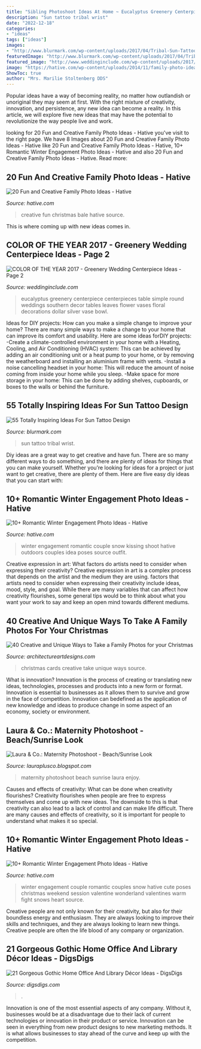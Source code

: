 ```yaml
---
title: "Sibling Photoshoot Ideas At Home ~ Eucalyptus Greenery Centerpiece Centerpieces Table Simple Round Weddings Southern Decor Tables Leaves Flower Vases Floral Decorations Dollar Silver Vase Bowl"
description: "Sun tattoo tribal wrist"
date: "2022-12-18"
categories:
- "ideas"
tags: ["ideas"]
images:
- "http://www.blurmark.com/wp-content/uploads/2017/04/Tribal-Sun-Tattoo-On-Wrist.jpg"
featuredImage: "http://www.blurmark.com/wp-content/uploads/2017/04/Tribal-Sun-Tattoo-On-Wrist.jpg"
featured_image: "http://www.weddinginclude.com/wp-content/uploads/2017/01/Simple-greenery-centerpiece.jpg"
image: "https://hative.com/wp-content/uploads/2014/11/family-photo-ideas/1-fun-creative-family-photo-ideas.jpg"
ShowToc: true
author: "Mrs. Marilie Stoltenberg DDS"
---
```



Popular ideas have a way of becoming reality, no matter how outlandish or unoriginal they may seem at first. With the right mixture of creativity, innovation, and persistence, any new idea can become a reality. In this article, we will explore five new ideas that may have the potential to revolutionize the way people live and work.

	

		
looking for 20 Fun and Creative Family Photo Ideas - Hative you've visit to the right page. We have 8 Images about 20 Fun and Creative Family Photo Ideas - Hative like 20 Fun and Creative Family Photo Ideas - Hative, 10+ Romantic Winter Engagement Photo Ideas - Hative and also 20 Fun and Creative Family Photo Ideas - Hative. Read more:
		
    
## 20 Fun And Creative Family Photo Ideas - Hative

<img loading=lazy src="https://hative.com/wp-content/uploads/2014/11/family-photo-ideas/1-fun-creative-family-photo-ideas.jpg" onerror="this.onerror=null;this.src='https://tse2.mm.bing.net/th?id=OIP.Wp-k2CQAH8VesL4EBPP3-wHaIt&amp;pid=15.1';" alt="20 Fun and Creative Family Photo Ideas - Hative">

_Source: hative.com_

>creative fun christmas bale hative source. 

	

This is where coming up with new ideas comes in.

    
## COLOR OF THE YEAR 2017 - Greenery Wedding Centerpiece Ideas - Page 2

<img loading=lazy src="http://www.weddinginclude.com/wp-content/uploads/2017/01/Simple-greenery-centerpiece.jpg" onerror="this.onerror=null;this.src='https://tse3.mm.bing.net/th?id=OIP.JxjKjlyj8V-2elJG--O7ZAAAAA&amp;pid=15.1';" alt="COLOR OF THE YEAR 2017 - Greenery Wedding Centerpiece Ideas - Page 2">

_Source: weddinginclude.com_

>eucalyptus greenery centerpiece centerpieces table simple round weddings southern decor tables leaves flower vases floral decorations dollar silver vase bowl. 

	

Ideas for DIY projects: How can you make a simple change to improve your home?
There are many simple ways to make a change to your home that can improve its comfort and usability. Here are some ideas forDIY projects: 
-Create a climate-controlled environment in your home with a Heating, Cooling, and Air Conditioning (HVAC) system: This can be achieved by adding an air conditioning unit or a heat pump to your home, or by removing the weatherboard and installing an aluminium frame with vents. 
-Install a noise cancelling headset in your home: This will reduce the amount of noise coming from inside your home while you sleep. 
-Make space for more storage in your home: This can be done by adding shelves, cupboards, or boxes to the walls or behind the furniture.

    
## 55 Totally Inspiring Ideas For Sun Tattoo Design

<img loading=lazy src="http://www.blurmark.com/wp-content/uploads/2017/04/Tribal-Sun-Tattoo-On-Wrist.jpg" onerror="this.onerror=null;this.src='https://tse2.mm.bing.net/th?id=OIP.XhCr2kBa0tvdyOlmyLTk_wHaHa&amp;pid=15.1';" alt="55 Totally Inspiring Ideas For Sun Tattoo Design">

_Source: blurmark.com_

>sun tattoo tribal wrist. 

	

Diy ideas are a great way to get creative and have fun. There are so many different ways to do something, and there are plenty of ideas for things that you can make yourself. Whether you’re looking for ideas for a project or just want to get creative, there are plenty of them. Here are five easy diy ideas that you can start with: 

    
## 10+ Romantic Winter Engagement Photo Ideas - Hative

<img loading=lazy src="https://hative.com/wp-content/uploads/2014/11/winter-engagement-photo-ideas/1-winter-engagement-photo-ideas.jpg" onerror="this.onerror=null;this.src='https://tse3.mm.bing.net/th?id=OIP.2UMxPygD4JpAX1mOnGW2CgHaLH&amp;pid=15.1';" alt="10+ Romantic Winter Engagement Photo Ideas - Hative">

_Source: hative.com_

>winter engagement romantic couple snow kissing shoot hative outdoors couples idea poses source outfit. 

	

Creative expression in art: What factors do artists need to consider when expressing their creativity?
Creative expression in art is a complex process that depends on the artist and the medium they are using. factors that artists need to consider when expressing their creativity include ideas, mood, style, and goal. While there are many variables that can affect how creativity flourishes, some general tips would be to think about what you want your work to say and keep an open mind towards different mediums.

    
## 40 Creative And Unique Ways To Take A Family Photos For Your Christmas

<img loading=lazy src="https://www.architectureartdesigns.com/wp-content/uploads/2013/11/633.jpg" onerror="this.onerror=null;this.src='https://tse4.mm.bing.net/th?id=OIP.p0Fm4dE-ZPwIUuaLGT82GAHaJs&amp;pid=15.1';" alt="40 Creative and Unique Ways to Take a Family Photos for your Christmas">

_Source: architectureartdesigns.com_

>christmas cards creative take unique ways source. 

	

What is innovation?
Innovation is the process of creating or translating new ideas, technologies, processes and products into a new form or format. Innovation is essential to businesses as it allows them to survive and grow in the face of competition. Innovation can bedefined as the application of new knowledge and ideas to produce change in some aspect of an economy, society or environment.

    
## Laura &amp; Co.: Maternity Photoshoot - Beach/Sunrise Look

<img loading=lazy src="https://1.bp.blogspot.com/-xLQ3llSeyyg/VfdaWfnSW0I/AAAAAAAAAws/Djhsiqck8Dg/s640/BabyMudrichMaternity-4809.jpg" onerror="this.onerror=null;this.src='https://tse4.mm.bing.net/th?id=OIP.YCY742v2u1e_ZQ2q2kdXrAAAAA&amp;pid=15.1';" alt="Laura &amp; Co.: Maternity Photoshoot - Beach/Sunrise Look">

_Source: lauraplusco.blogspot.com_

>maternity photoshoot beach sunrise laura enjoy. 

	

Causes and effects of creativity: What can be done when creativity flourishes?
Creativity flourishes when people are free to express themselves and come up with new ideas. The downside to this is that creativity can also lead to a lack of control and can make life difficult. There are many causes and effects of creativity, so it is important for people to understand what makes it so special.

    
## 10+ Romantic Winter Engagement Photo Ideas - Hative

<img loading=lazy src="https://hative.com/wp-content/uploads/2014/11/winter-engagement-photo-ideas/16-winter-engagement-photo-ideas.jpg" onerror="this.onerror=null;this.src='https://tse3.mm.bing.net/th?id=OIP.MKCA9lOTCLp5miUeHAtS6wHaLH&amp;pid=15.1';" alt="10+ Romantic Winter Engagement Photo Ideas - Hative">

_Source: hative.com_

>winter engagement couple romantic couples snow hative cute poses christmas weekend session valentine wonderland valentines warm fight snows heart source. 

	

Creative people are not only known for their creativity, but also for their boundless energy and enthusiasm. They are always looking to improve their skills and techniques, and they are always looking to learn new things. Creative people are often the life blood of any company or organization.

    
## 21 Gorgeous Gothic Home Office And Library Décor Ideas - DigsDigs

<img loading=lazy src="https://www.digsdigs.com/photos/gorgeous-gothic-decor-ideas-to-get-inspired-15-554x351.jpg" onerror="this.onerror=null;this.src='https://tse4.mm.bing.net/th?id=OIP.rQkd22OBccxxizcCAkAQ-AHaEs&amp;pid=15.1';" alt="21 Gorgeous Gothic Home Office And Library Décor Ideas - DigsDigs">

_Source: digsdigs.com_

>. 

	

Innovation is one of the most essential aspects of any company. Without it, businesses would be at a disadvantage due to their lack of current technologies or innovation in their product or service. Innovation can be seen in everything from new product designs to new marketing methods. It is what allows businesses to stay ahead of the curve and keep up with the competition.

